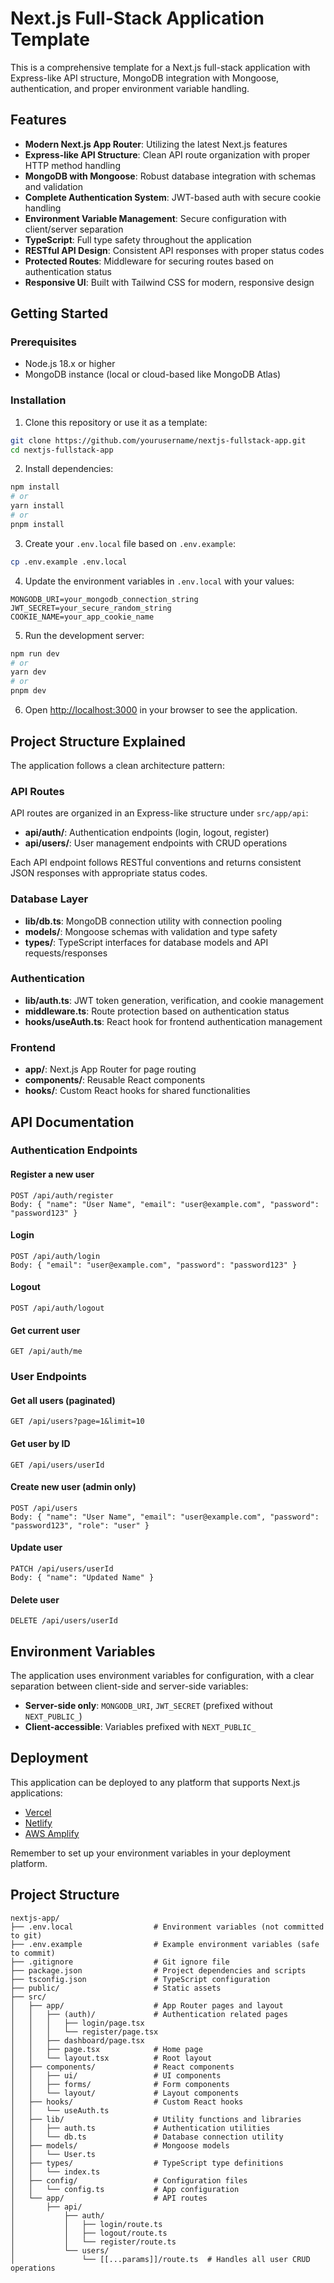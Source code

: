 # Next.js Full-Stack Application Template

This is a comprehensive template for a Next.js full-stack application with Express-like API structure, MongoDB integration with Mongoose, authentication, and proper environment variable handling.

## Features

- **Modern Next.js App Router**: Utilizing the latest Next.js features
- **Express-like API Structure**: Clean API route organization with proper HTTP method handling
- **MongoDB with Mongoose**: Robust database integration with schemas and validation
- **Complete Authentication System**: JWT-based auth with secure cookie handling
- **Environment Variable Management**: Secure configuration with client/server separation
- **TypeScript**: Full type safety throughout the application
- **RESTful API Design**: Consistent API responses with proper status codes
- **Protected Routes**: Middleware for securing routes based on authentication status
- **Responsive UI**: Built with Tailwind CSS for modern, responsive design

## Getting Started

### Prerequisites

- Node.js 18.x or higher
- MongoDB instance (local or cloud-based like MongoDB Atlas)

### Installation

1. Clone this repository or use it as a template:

```bash
git clone https://github.com/yourusername/nextjs-fullstack-app.git
cd nextjs-fullstack-app
```

2. Install dependencies:

```bash
npm install
# or
yarn install
# or
pnpm install
```

3. Create your `.env.local` file based on `.env.example`:

```bash
cp .env.example .env.local
```

4. Update the environment variables in `.env.local` with your values:

```
MONGODB_URI=your_mongodb_connection_string
JWT_SECRET=your_secure_random_string
COOKIE_NAME=your_app_cookie_name
```

5. Run the development server:

```bash
npm run dev
# or
yarn dev
# or
pnpm dev
```

6. Open [http://localhost:3000](http://localhost:3000) in your browser to see the application.

## Project Structure Explained

The application follows a clean architecture pattern:

### API Routes

API routes are organized in an Express-like structure under `src/app/api`:

- **api/auth/**: Authentication endpoints (login, logout, register)
- **api/users/**: User management endpoints with CRUD operations

Each API endpoint follows RESTful conventions and returns consistent JSON responses with appropriate status codes.

### Database Layer

- **lib/db.ts**: MongoDB connection utility with connection pooling
- **models/**: Mongoose schemas with validation and type safety
- **types/**: TypeScript interfaces for database models and API requests/responses

### Authentication

- **lib/auth.ts**: JWT token generation, verification, and cookie management
- **middleware.ts**: Route protection based on authentication status
- **hooks/useAuth.ts**: React hook for frontend authentication management

### Frontend

- **app/**: Next.js App Router for page routing
- **components/**: Reusable React components
- **hooks/**: Custom React hooks for shared functionalities

## API Documentation

### Authentication Endpoints

#### Register a new user

```
POST /api/auth/register
Body: { "name": "User Name", "email": "user@example.com", "password": "password123" }
```

#### Login

```
POST /api/auth/login
Body: { "email": "user@example.com", "password": "password123" }
```

#### Logout

```
POST /api/auth/logout
```

#### Get current user

```
GET /api/auth/me
```

### User Endpoints

#### Get all users (paginated)

```
GET /api/users?page=1&limit=10
```

#### Get user by ID

```
GET /api/users/userId
```

#### Create new user (admin only)

```
POST /api/users
Body: { "name": "User Name", "email": "user@example.com", "password": "password123", "role": "user" }
```

#### Update user

```
PATCH /api/users/userId
Body: { "name": "Updated Name" }
```

#### Delete user

```
DELETE /api/users/userId
```

## Environment Variables

The application uses environment variables for configuration, with a clear separation between client-side and server-side variables:

- **Server-side only**: `MONGODB_URI`, `JWT_SECRET` (prefixed without `NEXT_PUBLIC_`)
- **Client-accessible**: Variables prefixed with `NEXT_PUBLIC_`

## Deployment

This application can be deployed to any platform that supports Next.js applications:

- [Vercel](https://vercel.com/)
- [Netlify](https://www.netlify.com/)
- [AWS Amplify](https://aws.amazon.com/amplify/)

Remember to set up your environment variables in your deployment platform.

## Project Structure

```
nextjs-app/
├── .env.local                  # Environment variables (not committed to git)
├── .env.example                # Example environment variables (safe to commit)
├── .gitignore                  # Git ignore file
├── package.json                # Project dependencies and scripts
├── tsconfig.json               # TypeScript configuration
├── public/                     # Static assets
├── src/
│   ├── app/                    # App Router pages and layout
│   │   ├── (auth)/             # Authentication related pages
│   │   │   ├── login/page.tsx
│   │   │   └── register/page.tsx
│   │   ├── dashboard/page.tsx
│   │   ├── page.tsx            # Home page
│   │   └── layout.tsx          # Root layout
│   ├── components/             # React components
│   │   ├── ui/                 # UI components
│   │   ├── forms/              # Form components
│   │   └── layout/             # Layout components
│   ├── hooks/                  # Custom React hooks
│   │   └── useAuth.ts
│   ├── lib/                    # Utility functions and libraries
│   │   ├── auth.ts             # Authentication utilities
│   │   └── db.ts               # Database connection utility
│   ├── models/                 # Mongoose models
│   │   └── User.ts
│   ├── types/                  # TypeScript type definitions
│   │   └── index.ts
│   ├── config/                 # Configuration files
│   │   └── config.ts           # App configuration
│   └── app/                    # API routes
│       ├── api/
│           ├── auth/
│           │   ├── login/route.ts
│           │   ├── logout/route.ts
│           │   └── register/route.ts
│           └── users/
│               └── [[...params]]/route.ts  # Handles all user CRUD operations
```
